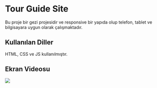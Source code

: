 <h1>Tour Guide Site</h1>

Bu proje bir gezi projesidir ve responsive bir yapıda olup telefon, tablet ve bilgisayara uygun olarak çalışmaktadır.

<h2>Kullanılan Diller</h2>

HTML, CSS ve JS kullanılmıştır.

<h2>Ekran Videosu</h2>

![](tour.gif)